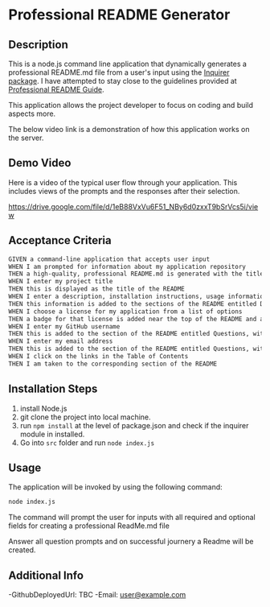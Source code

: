 # Professional README Generator

## Description

This is a node.js command line application that dynamically generates a professional README.md file from a user's input using the [Inquirer package](https://www.npmjs.com/package/inquirer). I have attempted to stay close to the guidelines provided at [Professional README Guide](https://coding-boot-camp.github.io/full-stack/github/professional-readme-guide).

This application allows  the project developer to focus on coding and build aspects more.

The below video link is a demonstration of how this application works on the server.

## Demo Video

Here is a video of the typical user flow through your application. This includes views of the prompts and the responses after their selection.

https://drive.google.com/file/d/1eB88VxVu6F51_NBy6d0zxxT9bSrVcs5i/view

## Acceptance Criteria

```md
GIVEN a command-line application that accepts user input
WHEN I am prompted for information about my application repository
THEN a high-quality, professional README.md is generated with the title of my project and sections entitled Description, Table of Contents, Installation, Usage, License, Contributing, Tests, and Questions
WHEN I enter my project title
THEN this is displayed as the title of the README
WHEN I enter a description, installation instructions, usage information, contribution guidelines, and test instructions
THEN this information is added to the sections of the README entitled Description, Installation, Usage, Contributing, and Tests
WHEN I choose a license for my application from a list of options
THEN a badge for that license is added near the top of the README and a notice is added to the section of the README entitled License that explains which license the application is covered under
WHEN I enter my GitHub username
THEN this is added to the section of the README entitled Questions, with a link to my GitHub profile
WHEN I enter my email address
THEN this is added to the section of the README entitled Questions, with instructions on how to reach me with additional questions
WHEN I click on the links in the Table of Contents
THEN I am taken to the corresponding section of the README
```

## Installation Steps
  1. install Node.js
  2. git clone the project into local machine.
  3. run `npm install` at the level of package.json and check if the inquirer module in installed.
  4. Go into `src` folder and run `node index.js`

## Usage

The application will be invoked by using the following command:

```bash
node index.js
```
The command will prompt the user for inputs with all required and optional fields for creating a professional ReadMe.md file

Answer all question prompts and on successful journery a Readme will be created.

## Additional Info

 -GithubDeployedUrl: TBC
 -Email: user@example.com



